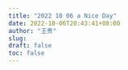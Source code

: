```yaml
---
title: "2022 10 06 a Nice Day"
date: 2022-10-06T20:43:41+08:00
author: "王贵"
slug:
draft: false
toc: false
---
```

